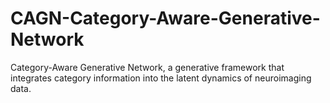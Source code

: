 # CAGN-Category-Aware-Generative-Network
Category-Aware Generative Network, a generative framework that  integrates category information into the latent dynamics of neuroimaging data. 

